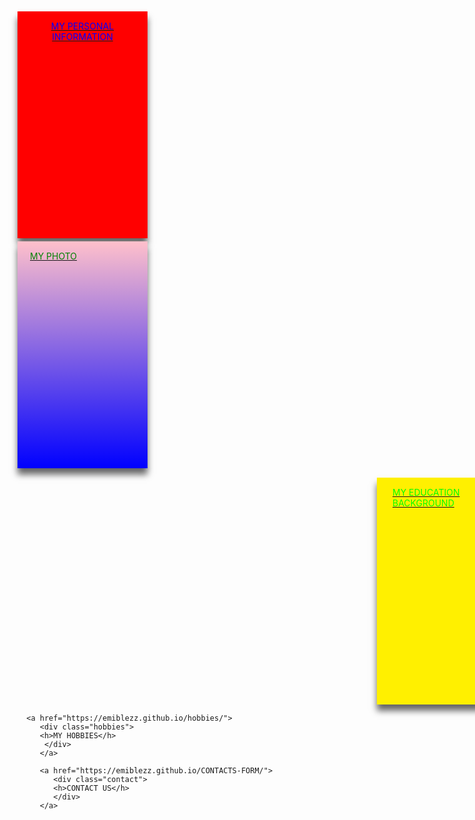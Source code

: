 
<html lang="en">
<!-- my in-line css code-->
<style>
<!-- the main div -->
   .container{
   width: 100%;
   height: auto;
   display: flex;
   flex-direction:row;
   flex-wrap:wrap;
   justify-content:flow-start;
   text-align: center;
  
   
} 
.bio {
background-size:0 auto;
background-color: red;
color:blue;
padding:15px 20px;
margin-top:5px;
margin-bottom:5px;
margin-left=12px;
width:33.33%;
height:333px;
flex-direction: row;
box-shadow:0px 10px 10px rgba(0,0,0,0.6);
text-align: center;
} 
.bio:hover{
background-color:green;
}
.education{
background-size:33.33px;
background-color: #fff000;
color:#00ff00;
padding:15px 25px;
margin-top:15px;
margin-bottom:15px;
margin-left:575px;
width:33.33%;
height:333px;
flex-direction: row;
box-shadow:0px 10px 10px rgba(0,0,0,0.6);
}
.education:hover{
background-color:pink;
}
.hobbies{
background-size: 0 auto;
background-color: gray;
color:#fff000;
padding:15px 25px;
margin-top:0px;
margin-bottom:5px;
margin-left:0px;
width:33.33%;
height:333px;
flex-direction: column;
box-shadow:0px 10px 10px rgba(0,0,0,0.6);
}
.hobbies:hover{
background-color:chocolate;
}
.contact{
background-size: 15px;
background-color: purple;
color:green;
padding:15px 20px;
margin-top:0px;
margin-bottom:5px;
margin-left:500px;
width:33.33%;
height:333px;
flex-direction: row;
box-shadow:0px 10px 10px rgba(0,0,0,0.6);
}
.contact:hover{
background-color:#000;
}
.photo{
background-size: 0;
background: linear-gradient(pink,blue);
color:green;
padding:15px 20px;
margin-top:0px;
margin-bottom:0px;
margin-left:0px;
width:33.33%;
height:333px;
flex-direction: row;
box-shadow:0px 10px 10px rgba(0,0,0,0.6);
}
.photo:hover{
background:gray;
}

</style>
<!-- the heading -->
<head>
   <meta charset="UTF-8">
   <link rel="shortcut icon" type="image/png" href="https://media-exp2.licdn.com/dms/image/C5603AQEjlsgLPej7wA/profile-displayphoto-shrink_200_200/0/1624454506617?e=2147483647&v=beta&t=0vVF6Jpprc4wJWm1BXVWp_OyJB-Kv1D9eGKx4Pd_big">
</head>
<!-- the body -->
<body>
<!-- this div is the main div container -->
<div class="container">
<!-- the children div begin from here -->
<a href="https://emiblezz.github.io/my-Bio-Data/">
<div class="bio">
<h>MY PERSONAL INFORMATION</h>
</div>
</a>

   <a href="https://emiblezz.github.io/my-photo/">
   <div class="photo">
   <h>MY PHOTO</h>
   </div>
   </a>
   
   <a href="https://emiblezz.github.io/my-education/">
      <div class="education">
      <h>MY EDUCATION BACKGROUND</h>
      </div>
      </a>
      
      <a href="https://emiblezz.github.io/hobbies/">
         <div class="hobbies">
         <h>MY HOBBIES</h>
          </div>
         </a>
        
         <a href="https://emiblezz.github.io/CONTACTS-FORM/">
            <div class="contact">
            <h>CONTACT US</h>
            </div>
         </a>
            
</div>
</body>
</html>
